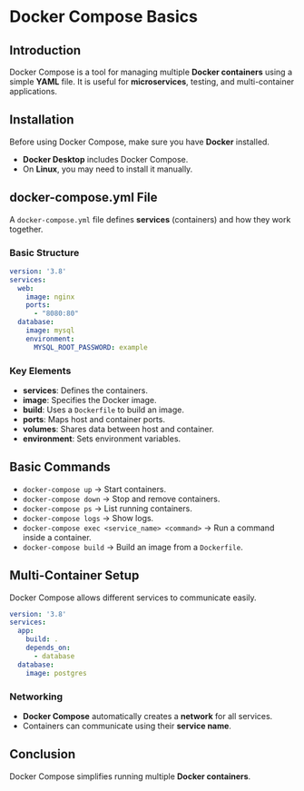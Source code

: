 # Docker Compose Basics

## Introduction

Docker Compose is a tool for managing multiple **Docker containers** using a simple **YAML** file. It is useful for **microservices**, testing, and multi-container applications.

## Installation

Before using Docker Compose, make sure you have **Docker** installed.
- **Docker Desktop** includes Docker Compose.
- On **Linux**, you may need to install it manually.

## docker-compose.yml File

A `docker-compose.yml` file defines **services** (containers) and how they work together.

### Basic Structure

```yaml
version: '3.8'
services:
  web:
    image: nginx
    ports:
      - "8080:80"
  database:
    image: mysql
    environment:
      MYSQL_ROOT_PASSWORD: example
```

### Key Elements
- **services**: Defines the containers.
- **image**: Specifies the Docker image.
- **build**: Uses a `Dockerfile` to build an image.
- **ports**: Maps host and container ports.
- **volumes**: Shares data between host and container.
- **environment**: Sets environment variables.

## Basic Commands

- `docker-compose up` → Start containers.
- `docker-compose down` → Stop and remove containers.
- `docker-compose ps` → List running containers.
- `docker-compose logs` → Show logs.
- `docker-compose exec <service_name> <command>` → Run a command inside a container.
- `docker-compose build` → Build an image from a `Dockerfile`.

## Multi-Container Setup

Docker Compose allows different services to communicate easily.

```yaml
version: '3.8'
services:
  app:
    build: .
    depends_on:
      - database
  database:
    image: postgres
```

### Networking
- **Docker Compose** automatically creates a **network** for all services.
- Containers can communicate using their **service name**.

## Conclusion

Docker Compose simplifies running multiple **Docker containers**.

